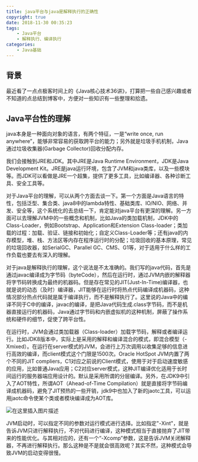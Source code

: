 ```yaml
---
title: java平台与java是解释执行的正确性
copyright: true
date: 2018-11-30 00:35:23
tags:
	- Java平台
	- 解释执行、编译执行
categories:
	- Java基础
---
```


## 背景

最近看了一点点极客时间上的《Java核心技术36讲》，打算把一些自己感兴趣或者不知道的点总结到博客中，方便对一些知识有一些整理和拾遗。

<!-- more -->

## Java平台性的理解

java本身是一种面向对象的语言，有两个特征，一是“write once, run anywhere”，能够非常容易的获取跨平台的能力；另外就是垃圾手机机制，Java通过垃圾收集器(Garbage Collector)回收分配内存。

我们会接触到JRE和JDK。其中JRE是Java Runtime Environment，JDK是Java Development Kit。JRE是java运行环境，包含了JVM和java类库，以及一些模块等。而JDK可以看做是JRE一个超集，提供了更多工具，比如编译器、各种诊断工具、安全工具等。

对于Java平台的理解，可以从两个方面去谈一下。第一个方面是Java语言的特性，包括泛型、集合类、java8中的lambda特性、基础类库、IO/NIO、网络、并发、安全等，这个系统化的去总结一下，肯定能对java平台有更深的理解。另一方面可以去理解JVM中的一些概念和机制，比如Java的类加载机制，JDK中的Class-Loader，例如Bootstrap、Application和Extension Class-loader；类加载的过程：加载、验证、链接和初始化；自定义Class-Loader等；还有java的内存模型，堆、栈、方法区等内存在程序运行时的分配；垃圾回收的基本原理，常见的垃圾回收器，如SerialGC、Parallel GC、CMS、G1等，对于适用于什么样的工作负载也要去有深入的理解。

对于java是解释执行的理解，这个说法是不太准确的。我们写的java代码，首先是通过javac编译成为字节码（byteCode），然后在运行时，通过JVM内嵌的解释器将字节码转换成为最终的机器码。但是存在常见的JIT(Just-In-Time)编译器，也就是说的动态（及时）编译器，JIT能够在运行时将热点代码编译成机器码，这种情况部分热点代码就是属于编译执行，而不是解释执行了。这里说的Java中的编译不同于C中的编译，javac的编译，是把Java代码生成.class字节码，而不是机器直接运行的机器码，Java通过字节码和内嵌虚拟机的这种机制，屏蔽了操作系统和硬件的细节，促使了跨平台性。

在运行时，JVM会通过类加载器（Class-loader）加载字节码，解释或者编译运行。比如JDK8版本中，实际上是采用的解释和编译混合的模式，即混合模型（-Xmixed）。在运行在server模式的JVM，会进行上万次调用以收集足够的信息进行高效的编译，而client模式这个门限是1500次。Oracle HotSpot JVM内置了两个不同的JIT compliers，C1对应之前说的Client模式，使用于对于启动速度敏感的应用，比如普通Java应用；C2对应server模式，这种JIT编译优化适用于长时间运行的服务器端应用设计的。默认是采用所谓的分层编译。另外，在JDK9中引入了AOT特性，所谓AOT（Ahead-of-Time Compilation）就是直接将字节码编译成机器码，避免了JIT预热的一些开销，jdk9中也加入了新的jaotc工具，可以运用jaotc命令使某个类或者模块编译成为AOT库。

![在这里插入图片描述](https://img-blog.csdnimg.cn/2018120300003212.png?x-oss-process=image/watermark,type_ZmFuZ3poZW5naGVpdGk,shadow_10,text_aHR0cHM6Ly9ibG9nLmNzZG4ubmV0L3psajEyMTc=,size_16,color_FFFFFF,t_70)

JVM启动时，可以指定不同的参数对运行模式进行选择。比如指定"-Xint"，就是告诉JVM只进行解释执行，不对代码进行编译，这种模式相当于直接抛弃了JIT带来的性能优化。与其相对应的，还有一个“-Xcomp”参数，这是告诉JVM关闭解释器，不再进行解释执行。那么这种是不是就会很高效呢？其实不然，这种模式会导致JVM的启动变得很慢。

